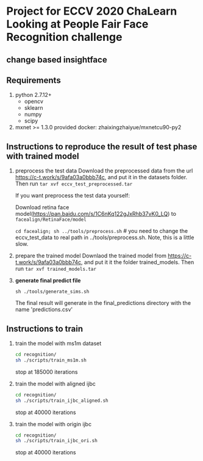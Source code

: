 # Project for ECCV 2020 ChaLearn Looking at People Fair Face Recognition challenge 
change based insightface
------
## Requirements
1. python 2.7.12+
    - opencv
    - sklearn
    - numpy
    - scipy
2. mxnet >= 1.3.0
provided docker:  zhaixingzhaiyue/mxnetcu90-py2

## Instructions to reproduce the result of test phase with trained model

1. preprocess the test data 
     Download the preprocessed data from the url https://c-t.work/s/9afa03a0bbb74c, and put it in the datasets folder. Then run `tar xvf eccv_test_preprocessed.tar`

    If you want preprocess the test data yourself:

    Download retina face model(https://pan.baidu.com/s/1C6nKq122gJxRhb37vK0_LQ) to `facealign/RetinaFace/model`

    `cd facealign; sh ../tools/preprocess.sh` # you need to change the eccv_test_data to real path in ../tools/preprocess.sh. 
    Note, this is a little slow.
2. prepare the trained model
    Downlaod the trained model from https://c-t.work/s/9afa03a0bbb74c, and put it it the folder trained_models. Then run `tar xvf trained_models.tar`

3. **generate final predict file**

    `sh ./tools/generate_sims.sh`

    The final result will generate in the final_predictions directory with the name 'predictions.csv'


## Instructions to train

1. train the model with ms1m dataset
    ```sh
    cd recognition/
    sh ./scripts/train_ms1m.sh
    ```
    stop at 185000 iterations
2. train the model with aligned ijbc

    ```sh
    cd recognition/
    sh ./scripts/train_ijbc_aligned.sh
    ```
    stop at 40000 iterations
3. train the model with origin ijbc

    ```sh
    cd recognition/
    sh ./scripts/train_ijbc_ori.sh
    ```
    stop at 40000 iterations
